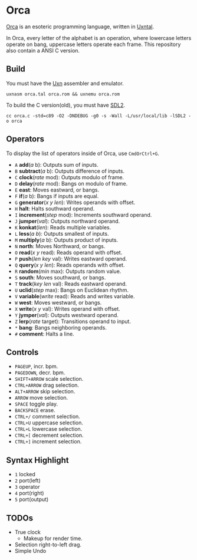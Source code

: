 # Orca

[Orca](https://wiki.xxiivv.com/orca) is an esoteric programming language, written in [Uxntal](https://wiki.xxiivv.com/site/uxntal.html).

In Orca, every letter of the alphabet is an operation, where lowercase letters operate on bang, uppercase letters operate each frame. This repository also contain a ANSI C version.

## Build

You must have the [Uxn](https://git.sr.ht/~rabbits/uxn/) assembler and emulator.

```
uxnasm orca.tal orca.rom && uxnemu orca.rom
```

To build the C version(old), you must have [SDL2](https://wiki.libsdl.org/).

```
cc orca.c -std=c89 -O2 -DNDEBUG -g0 -s -Wall -L/usr/local/lib -lSDL2 -o orca
```

## Operators

To display the list of operators inside of Orca, use `CmdOrCtrl+G`.

- `A` **add**(*a* b): Outputs sum of inputs.
- `B` **subtract**(*a* b): Outputs difference of inputs.
- `C` **clock**(*rate* mod): Outputs modulo of frame.
- `D` **delay**(*rate* mod): Bangs on modulo of frame.
- `E` **east**: Moves eastward, or bangs.
- `F` **if**(*a* b): Bangs if inputs are equal.
- `G` **generator**(*x* *y* *len*): Writes operands with offset.
- `H` **halt**: Halts southward operand.
- `I` **increment**(*step* mod): Increments southward operand.
- `J` **jumper**(*val*): Outputs northward operand.
- `K` **konkat**(*len*): Reads multiple variables.
- `L` **less**(*a* *b*): Outputs smallest of inputs.
- `M` **multiply**(*a* b): Outputs product of inputs.
- `N` **north**: Moves Northward, or bangs.
- `O` **read**(*x* *y* read): Reads operand with offset.
- `P` **push**(*len* *key* val): Writes eastward operand.
- `Q` **query**(*x* *y* *len*): Reads operands with offset.
- `R` **random**(*min* max): Outputs random value.
- `S` **south**: Moves southward, or bangs.
- `T` **track**(*key* *len* val): Reads eastward operand.
- `U` **uclid**(*step* max): Bangs on Euclidean rhythm.
- `V` **variable**(*write* read): Reads and writes variable.
- `W` **west**: Moves westward, or bangs.
- `X` **write**(*x* *y* val): Writes operand with offset.
- `Y` **jymper**(*val*): Outputs westward operand.
- `Z` **lerp**(*rate* target): Transitions operand to input.
- `*` **bang**: Bangs neighboring operands.
- `#` **comment**: Halts a line.

## Controls

- `PAGEUP`, incr. bpm.
- `PAGEDOWN`, decr. bpm.
- `SHIFT+ARROW` scale selection.
- `CTRL+ARROW` drag selection.
- `ALT+ARROW` skip selection.
- `ARROW` move selection.
- `SPACE` toggle play.
- `BACKSPACE` erase.
- `CTRL+/` comment selection.
- `CTRL+U` uppercase selection.
- `CTRL+L` lowercase selection.
- `CTRL+[` decrement selection.
- `CTRL+]` increment selection.

## Syntax Highlight

- `1` locked
- `2` port(left)
- `3` operator
- `4` port(right)
- `5` port(output)

## TODOs

- True clock
	- Makeup for render time.
- Selection right-to-left drag.
- Simple Undo